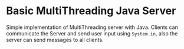 <h1>Basic MultiThreading Java Server</h1>
Simple implementation of MultiThreading server with Java.
Clients can communicate the Server and send user input using <code>System.in</code>, also the server can send messages to all clients.
